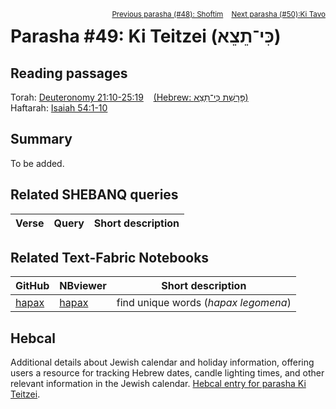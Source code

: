 <span style="float: right;"><sup> <a href="../48%20-%20Shoftim">Previous parasha (#48): Shoftim</a> &nbsp;&nbsp; <a href="../50%20-%20Ki%20Ki%20Tavo">Next parasha (#50):Ki Tavo</a></sup></span>

# Parasha #49: Ki Teitzei (כִּי־תֵצֵא)

## Reading passages

Torah: <a href="https://www.stepbible.org/?q=version=NASB2020|reference=Deut.21:10-25:19&options=HNVUG" target="_blank">Deuteronomy 21:10-25:19</a> &nbsp;&nbsp; <a href="https://tikkun.io/#/p/ki-teitzei" target="_blank">(Hebrew: פָּרָשַׁת כִּי־תֵצֵא)</a><br>
Haftarah: 
<a href="https://www.stepbible.org/?q=version=NASB2020|reference=Is.54:1-10&options=HNVUG" target="_blank">Isaiah 54:1-10</a>

## Summary

To be added.

## Related SHEBANQ queries

Verse | Query | Short description
--- | --- | --- 


## Related Text-Fabric Notebooks

GitHub | NBviewer | Short description
---|---|---
[hapax](hapax.ipynb) | <a href="https://nbviewer.org/github/tonyjurg/Parashot/blob/main/WeeklyParasha/49%20-%20Ki%20Teitzei/hapax.ipynb" target="_blank">hapax</a> | find unique words (*hapax legomena*)

## Hebcal

Additional details about Jewish calendar and holiday information, offering users a resource for tracking Hebrew dates, candle lighting times, and other relevant information in the Jewish calendar. <a href="https://www.hebcal.com/sedrot/ki-teitzei" target="_blank">Hebcal entry for parasha Ki Teitzei</a>.

